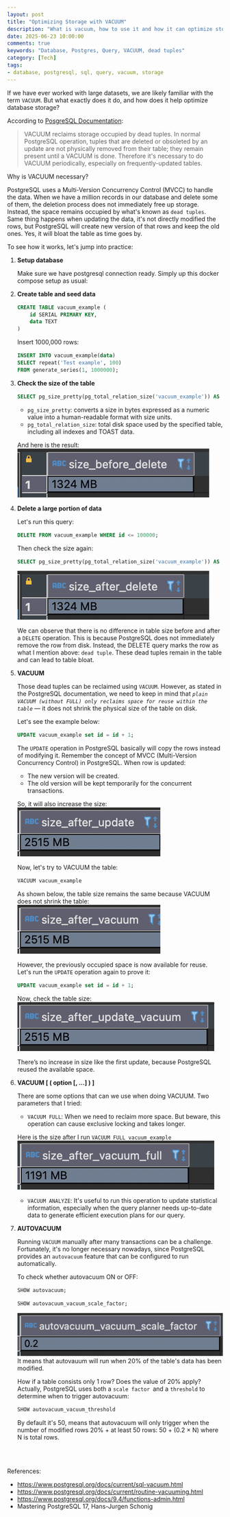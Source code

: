 ```yaml
---
layout: post
title: "Optimizing Storage with VACUUM"
description: "What is vacuum, how to use it and how it can optimize storage"
date: 2025-06-23 10:00:00
comments: true
keywords: "Database, Postgres, Query, VACUUM, dead tuples"
category: [Tech]
tags:
- database, postgresql, sql, query, vacuum, storage
---
```


If we have ever worked with large datasets, we are likely familiar with the term `VACUUM`. But what exactly does it do, and how does it help optimize database storage?

According to <a href="https://www.postgresql.org/docs/current/sql-vacuum.html" target="_top"> PosgreSQL Documentation</a>:

> VACUUM reclaims storage occupied by dead tuples. In normal PostgreSQL operation, tuples that are deleted or obsoleted by an update are not physically removed from their table; they remain present until a VACUUM is done. Therefore it's necessary to do VACUUM periodically, especially on frequently-updated tables.

Why is VACUUM necessary?

PostgreSQL uses a Multi-Version Concurrency Control (MVCC) to handle the data. When we have a million records in our database and delete some of them, the deletion process does not immediately free up storage. Instead, the space remains occupied by what's known as `dead tuples`. Same thing happens when updating the data, it's not directly modified the rows, but PostgreSQL will create new version of that rows and keep the old ones. Yes, it will bloat the table as time goes by.

To see how it works, let's jump into practice:

1. __Setup database__
    
    Make sure we have postgresql connection ready. Simply up this docker compose setup as usual:
    
    <script src="https://gist.github.com/ameliarahman/9f30eb741b2f09029796705d722d61cf.js"></script>

2. __Create table and seed data__

    ```sql
    CREATE TABLE vacuum_example (
        id SERIAL PRIMARY KEY,
        data TEXT
    )
    ```

    Insert 1000,000 rows:

    ```sql
    INSERT INTO vacuum_example(data)
    SELECT repeat('Test example', 100)
    FROM generate_series(1, 1000000);
    ```

3. __Check the size of the table__

    ```sql
    SELECT pg_size_pretty(pg_total_relation_size('vacuum_example')) AS size_before_delete;
    ```

    - `pg_size_pretty`: converts a size in bytes expressed as a numeric value into a human-readable format with size units.
    - `pg_total_relation_size`: total disk space used by the specified table, including all indexes and TOAST data.

    And here is the result:
    ![](../assets/img/vacuum/size_before.png)

4. __Delete a large portion of data__

    Let's run this query:

    ```sql
    DELETE FROM vacuum_example WHERE id <= 100000;
    ```

    Then check the size again:
    ```sql
    SELECT pg_size_pretty(pg_total_relation_size('vacuum_example')) AS size_after_delete;
    ```
    ![](../assets/img/vacuum/size_after.png)

    We can observe that there is no difference in table size before and after a `DELETE` operation. This is because PostgreSQL does not immediately remove the row from disk. Instead, the DELETE query marks the row as what I mention above: `dead tuple`. These dead tuples remain in the table and can lead to table bloat.

5. __VACUUM__
    
    Those dead tuples can be reclaimed using `VACUUM`. However, as stated in the PostgreSQL documentation, we need to keep in mind that _`plain VACUUM (without FULL) only reclaims space for reuse within the table`_ — it does not shrink the physical size of the table on disk.

    Let's see the example below:

    ```sql
    UPDATE vacuum_example set id = id + 1;
    ```
    The `UPDATE` operation in PostgreSQL basically will copy the rows instead of modifying it. Remember the concept of MVCC (Multi-Version Concurrency Control) in PostgreSQL. When row is updated:
    - The new version will be created.
    - The old version will be kept temporarily for the concurrent transactions.

    So, it will also increase the size:
    ![](../assets/img/vacuum/size_after_update.png)

    Now, let's try to VACUUM the table:

    ```sql
    VACUUM vacuum_example
    ```

    As shown below, the table size remains the same because VACUUM does not shrink the table:
    ![](../assets/img/vacuum/size_after_vacuum.png)

    However, the previously occupied space is now available for reuse. Let's run the `UPDATE` operation again to prove it:

    ```sql
    UPDATE vacuum_example set id = id + 1;
    ```
    Now, check the table size:
    ![](../assets/img/vacuum/size_after_update_vacuum.png)

    There’s no increase in size like the first update, because PostgreSQL reused the available space.

6. __VACUUM [ ( option [, ...] ) ]__
    
    There are some options that can we use when doing VACUUM. Two parameters that I tried:

    - `VACUUM FULL`: When we need to reclaim more space. But beware, this operation can cause exclusive locking and takes longer.

    Here is the size after I run `VACUUM FULL vacuum_example`
    ![](../assets/img/vacuum/size_after_vacuum_full.png)

    - `VACUUM ANALYZE`: It's useful to run this operation to update statistical information, especially when the query planner needs up-to-date data to generate efficient execution plans for our query.

7. __AUTOVACUUM__
    
    Running `VACUUM` manually after many transactions can be a challenge. Fortunately, it's no longer necessary nowadays, since PostgreSQL provides an `autovacuum` feature that can be configured to run automatically.

    To check whether autovacuum ON or OFF:
    ```sql
    SHOW autovacuum;
    ```
    
    ```sql
    SHOW autovacuum_vacuum_scale_factor;
    ```
    ![](../assets/img/vacuum/scale_factor.png)
    It means that autovauum will run when 20% of the table's data has been modified.

    How if a table consists only 1 row? Does the value of 20% apply?
    Actually, PostgreSQL uses both a `scale factor `and a `threshold` to determine when to trigger autovacuum:

    ```sql
    SHOW autovacuum_vacuum_threshold
    ```
    By default it's 50, means that autovacuum will only trigger when the number of modified rows 20% + at least 50 rows: 50 + (0.2 × N) where N is total rows.

<br>
<br>

References:
- https://www.postgresql.org/docs/current/sql-vacuum.html
- https://www.postgresql.org/docs/current/routine-vacuuming.html
- https://www.postgresql.org/docs/9.4/functions-admin.html
- Mastering PostgreSQL 17, Hans-Jurgen Schonig






 

